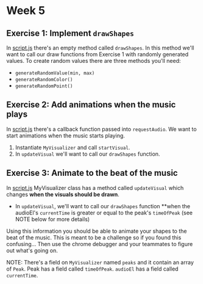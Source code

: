 # Week 5

## Exercise 1: Implement `drawShapes`

In [script.js](/music-animator/script.js) there's an empty method called `drawShapes`.
In this method we'll want to call our draw functions from Exercise 1 with randomly
generated values. To create random values there are three methods you'll need:

*  `generateRandomValue(min, max)` 
*  `generateRandomColor()`
*  `generateRandomPoint()`

## Exercise 2: Add animations when the music plays

In [script.js](/music-animator/script.js) there's a callback function passed
into `requestAudio`. We want to start animations when the music starts playing.
1.  Instantiate `MyVisualizer` and call `startVisual`.
2.  In `updateVisual` we'll want to call our `drawShapes` function.

## Exercise 3: Animate to **the beat** of the music

In [script.js](/music-animator/script.js) MyVisualizer class has a method called
`updateVisual` which changes **when the visuals should be drawn**.
*  In `updateVisual`, we'll want to call our `drawShapes` function **when the
    audioEl's `currentTime` is greater or equal to the peak's `timeOfPeak` (see
    NOTE below for more details)

Using this information you should be able to animate your shapes to
the beat of the music. This is meant to be a challenge so if you found this confusing...
Then use the chrome debugger and your teammates to figure out what's going on.

NOTE: There's a field on `MyVisualizer` named `peaks` and it contain an array 
of `Peak`. Peak has a field called `timeOfPeak`. `audioEl` has a field called
`currentTime`. 
